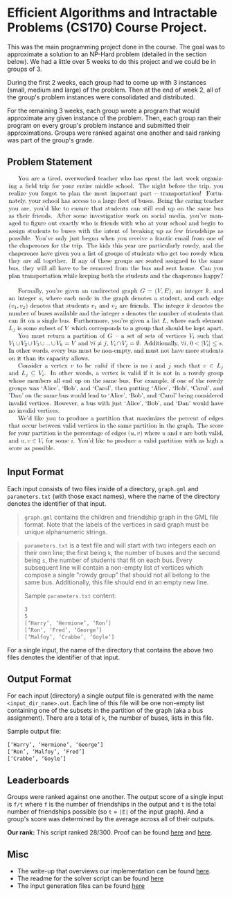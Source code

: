 # Efficient Algorithms and Intractable Problems (CS170) Course Project.
This was the main programming project done in the course. The goal was to approximate a solution to an NP-Hard problem (detailed in the section below). We had a little over 5 weeks to do this project and we could be in groups of 3. 

During the first 2 weeks, each group had to come up with 3 instances (small, medium and large) of the problem. Then at the end of week 2, all of the group's problem instances were consolidated and distributed.
 
For the remaining 3 weeks, each group wrote a program that would approximate any given instance of the problem. Then, each group ran their program on every group's problem instance and submitted their approximations. Groups were ranked against one another and said ranking was part of the group's grade. 

## Problem Statement
<p align="center">
  <img src="readme_assets/Problem_Statement.png" width="650">
</p>

## Input Format
Each input consists of two files inside of a directory, `graph.gml` and `parameters.txt` (with those exact names), where the name of the directory denotes the identifier of that input. 

> `graph.gml` contains the children and friendship graph in the GML file format. Note that the labels of the vertices in said graph must be unique alphanumeric strings.

> `parameters.txt` is a text file and will start with two integers each on their own line; the first being `k`, the number of buses and the second being `s`, the number of students that fit on each bus. Every subsequent line will contain a non-empty list of vertices which compose a single "rowdy group” that should not all belong to the same bus. Additionally, this file should end in an empty new line. 
>
> Sample `parameters.txt` content:
> ``` 
> 3
> 5
> [‘Harry’, ‘Hermione’, ‘Ron’] 
> [‘Ron’, ‘Fred’, ‘George’] 
> [‘Malfoy’, ‘Crabbe’, ‘Goyle’]
> ```

For a single input, the name of the directory that contains the above two files denotes the identifier of that input.


## Output Format
For each input (directory) a single output file is generated with the name `<input_dir_name>.out`. Each line of this file will be one non-empty list containing one of the subsets in the partition of the graph (aka a bus assignment). There are a total of `k`, the number of buses, lists in this file.

Sample output file:
```
[‘Harry’, ‘Hermione’, ‘George’]
[‘Ron’, ‘Malfoy’, ‘Fred’] 
[‘Crabbe’, ‘Goyle’]
```

## Leaderboards
Groups were ranked against one another. The output score of a single input is `f/t` where `f` is the number of friendships in the output and `t` is the total number of friendships possible (so `t` = `|E|` of the input graph). And a group's score was determined by the average across all of their outputs.

**Our rank:**
This script ranked 28/300. Proof can be found [here](readme_assets/rank.png) and [here](readme_assets/rank_total.png).

## Misc
* The write-up that overviews our implementation can be found [here](final_writeup.pdf).
* The readme for the solver script can be found [here](solver_README.md)
* The input generation files can be found [here](input_generator)
